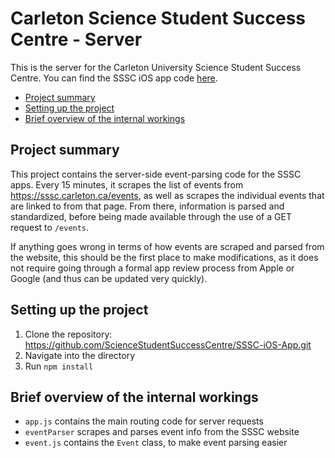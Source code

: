 # <!-- omit in toc --> Carleton Science Student Success Centre - Server

This is the server for the Carleton University Science Student Success Centre. You can find the SSSC iOS app code [here](https://github.com/ScienceStudentSuccessCentre/SSSC-iOS-App).

- [Project summary](#project-summary)
- [Setting up the project](#setting-up-the-project)
- [Brief overview of the internal workings](#brief-overview-of-the-internal-workings)

## Project summary

This project contains the server-side event-parsing code for the SSSC apps. Every 15 minutes, it scrapes the list of events from https://sssc.carleton.ca/events, as well as scrapes the individual events that are linked to from that page. From there, information is parsed and standardized, before being made available through the use of a GET request to `/events`.

If anything goes wrong in terms of how events are scraped and parsed from the website, this should be the first place to make modifications, as it does not require going through a formal app review process from Apple or Google (and thus can be updated very quickly).

## Setting up the project

1. Clone the repository: https://github.com/ScienceStudentSuccessCentre/SSSC-iOS-App.git
2. Navigate into the directory
3. Run `npm install`

## Brief overview of the internal workings

- `app.js` contains the main routing code for server requests
- `eventParser` scrapes and parses event info from the SSSC website
- `event.js` contains the `Event` class, to make event parsing easier

